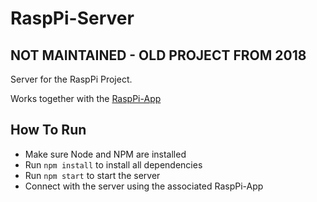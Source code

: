# RaspPi-Server
## NOT MAINTAINED - OLD PROJECT FROM 2018
Server for the RaspPi Project.

Works together with the [RaspPi-App](https://github.com/Jyppino/RaspPi-App)

## How To Run
- Make sure Node and NPM are installed
- Run `npm install` to install all dependencies
- Run `npm start` to start the server
- Connect with the server using the associated RaspPi-App
